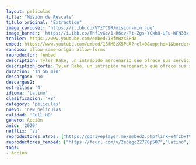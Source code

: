 ```yaml
---
layout: peliculas
title: "Misión de Rescate"
titulo_original: "Extraction"
image_carousel: 'https://i.ibb.co/VYzTC9R/mision-min.jpg'
image_banner: 'https://i.ibb.co/Thf1vGc/1-R6cv-Rt-Zgs-YCkh8-UFu-WFN33x-BP4-min.jpg'
trailer: https://www.youtube.com/embed/18fMBzX5PdA
embed: https://www.youtube.com/embed/18fMBzX5PdA?rel=0&amp;hd=1&border=0&wmode=opaque&enablejsapi=1&modestbranding=1&controls=1&showinfo=1
sandbox: allow-same-origin allow-forms
reproductor: fembed
description: Tyler Rake, un intrépido mercenario que ofrece sus servicios en el mercado negro, emprende una peligrosa misión cuando es contratado para rescatar al hijo secuestrado de un señor del crimen de Bombay…
description_corta: Tyler Rake, un intrépido mercenario que ofrece sus servicios en el mercado negro, emprende una peligrosa misión cuando es contratado para rescatar al hijo secuestrado de un señor del crimen de Bombay…
duracion: '1h 56 min'
descargas: 'no'
descargas2:
estrellas: '4'
idioma: 'Latino'
clasificacion: '+8'
category: 'peliculas'
nuevo: 'new_peliculas'
calidad: 'Full HD'
genero: Acción
anio: '2020'
netflix: 'si'
reproductores_otros: ["https://gdriveplayer.me/embed2.php?link=o4fzbxT%252BZGJt0qkGcgLTzgJzdUrsyJ7ZA8RUiD78lMUWERs3HoxQKbi3omjqAL%252BAmtNmY5DwuFjjEJVgfkPkT%252BmOLrQxVSElwt9woiCS63C9aW2oYj0qvQlbZrDZewwT23HPu1G6q6p7RdurqneARsozBA7uNNOkw736rSp%252FIid%252BjSjMQN7ubKQxocw2aPKpNbf9c4H64%252FxGzmz9jhEzJ0","Latino","https://gdriveplayer.me/embed2.php?link=Q61Knl2hOcreXo9BPZWOPAybRkAEFeqgJ%252Bc0vhwJOOjHmwE9Fn5%252FzU0NKy8xoGrwIDJR9iTCrRzDpcWwqTX8VUlvy4zkCyBYZrqLS0qomiOYxlV%252F2BY6oPYs3081ir%252B3byZ0JaZv1Wu1werlaLGkzeJCU2ZDS7gGC1H%252BSY8%252FCuSEetPwaRuR50KohAuR0JXIfqnTpXa7m4JGQt7aqrMqzc","Latino","https://player.premiumstream.live/player.php?id=MzIwNQ&sub=https://streamango.poseidonhd.cc/subs1/Extraction.2020.Forzados.srt","Latino","https://api.cuevana3.io/stream/index.php?file=ek5lbm9xYWNrS0xYMTZLa2xNbkdvY3ZTb3BtZng4TGp6ZFpobGFMUGtOelcwcUZmbWRIVzRkakVuS0JnbEplcG1KUnNZSlRTMGViVTBxZGdsdEhPb3RyZGkyZGsyOGpheTlTWVlLRFNsWmEzM0tHVm05VFE0YzNkbEthYzBjK2V0OGlscUp6RnhnPT0","Latino","https://mstream.website/1ick4umb6pog","Latino","https://mstream.website/v932ieqww4mz","Latino"]
reproductores_fembed: ["https://feurl.com/v/2e3egc22770p507","Latino","https://feurl.com/v/e2nj6a--g5z17zd","Latino"]
tags:
- Accion
---
```



 








